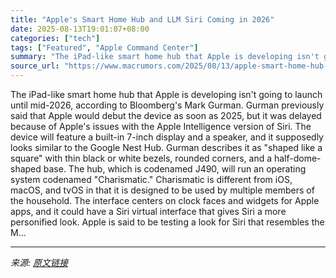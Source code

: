 ```yaml
---
title: "Apple's Smart Home Hub and LLM Siri Coming in 2026"
date: 2025-08-13T19:01:07+08:00
categories: ["tech"]
tags: ["Featured", "Apple Command Center"]
summary: "The iPad-like smart home hub that Apple is developing isn't going to launch until mid-2026, according to Bloomberg's Mark Gurman. Gurman previously said that Apple would debut the device as soon as 20"
source_url: "https://www.macrumors.com/2025/08/13/apple-smart-home-hub-2026/"
---
```


The iPad-like smart home hub that Apple is developing isn't going to launch until mid-2026, according to Bloomberg's Mark Gurman. Gurman previously said that Apple would debut the device as soon as 2025, but it was delayed because of Apple's issues with the Apple Intelligence version of Siri. The device will feature a built-in 7-inch display and a speaker, and it supposedly looks similar to the Google Nest Hub. Gurman describes it as "shaped like a square" with thin black or white bezels, rounded corners, and a half-dome-shaped base. The hub, which is codenamed J490, will run an operating system codenamed "Charismatic." Charismatic is different from iOS, macOS, and tvOS in that it is designed to be used by multiple members of the household. The interface centers on clock faces and widgets for Apple apps, and it could have a &zwnj;Siri&zwnj; virtual interface that gives &zwnj;Siri&zwnj; a more personified look. Apple is said to be testing a look for &zwnj;Siri&zwnj; that resembles the M...

---

*来源: [原文链接](https://www.macrumors.com/2025/08/13/apple-smart-home-hub-2026/)*
